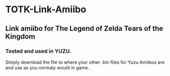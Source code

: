 # TOTK-Link-Amiibo
## Link amiibo for The Legend of Zelda Tears of the Kingdom
### Tested and used in YUZU. 

Simply download the file to where your other .bin files for Yuzu Amiibos are and use as you normaly would in game.
